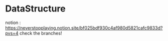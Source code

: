 # DataStructure
</bt> notion : https://neverstopplaying.notion.site/bf025bdf930c4af980d5821cafc9833d?pvs=4
 </bt> check the branches!
